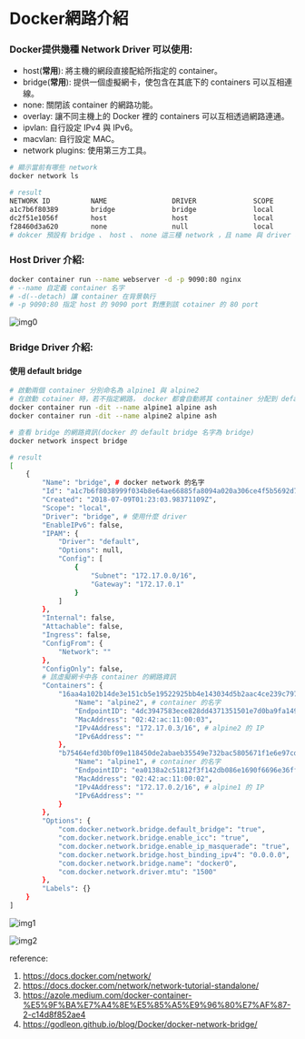# Docker網路介紹

### Docker提供幾種 Network Driver 可以使用:
* host(**常用**): 將主機的網段直接配給所指定的 container。
* bridge(**常用**): 提供一個虛擬網卡，使包含在其底下的 containers 可以互相連線。  
* none: 關閉該 container 的網路功能。
* overlay: 讓不同主機上的 Docker 裡的 containers 可以互相透過網路連通。
* ipvlan: 自行設定 IPv4 與 IPv6。
* macvlan: 自行設定 MAC。
* network plugins: 使用第三方工具。

```bash
# 顯示當前有哪些 network
docker network ls

# result
NETWORK ID          NAME                DRIVER              SCOPE
a1c7b6f80389        bridge              bridge              local
dc2f51e1056f        host                host                local
f28460d3a620        none                null                local
# dokcer 預設有 bridge 、 host 、 none 這三種 network ，且 name 與 driver 相同
```


### Host Driver 介紹:

```bash
docker container run --name webserver -d -p 9090:80 nginx
# --name 自定義 container 名字
# -d(--detach) 讓 container 在背景執行
# -p 9090:80 指定 host 的 9090 port 對應到該 cotainer 的 80 port
````

![img0](https://miro.medium.com/max/720/1*6xUdGsh3ALVtcfvG5Q7VdQ.png)

### Bridge Driver 介紹:

#### 使用 default bridge
```bash
# 啟動兩個 container 分別命名為 alpine1 與 alpine2
# 在啟動 cotainer 時，若不指定網路， docker 都會自動將其 container 分配到 default bridge 下
docker container run -dit --name alpine1 alpine ash
docker container run -dit --name alpine2 alpine ash

# 查看 bridge 的網路資訊(docker 的 default bridge 名字為 bridge) 
docker network inspect bridge

# result
[
    {
        "Name": "bridge", # docker network 的名字
        "Id": "a1c7b6f8038999f034b8e64ae66885fa8094a020a306ce4f5b5692d7230890b0",
        "Created": "2018-07-09T01:23:03.98371109Z",
        "Scope": "local",
        "Driver": "bridge", # 使用什麼 driver
        "EnableIPv6": false,
        "IPAM": {
            "Driver": "default",
            "Options": null,
            "Config": [
                {
                    "Subnet": "172.17.0.0/16",
                    "Gateway": "172.17.0.1"
                }
            ]
        },
        "Internal": false,
        "Attachable": false,
        "Ingress": false,
        "ConfigFrom": {
            "Network": ""
        },
        "ConfigOnly": false,
        # 該虛擬網卡中各 container 的網路資訊
        "Containers": {
            "16aa4a102b14de3e151cb5e19522925bb4e143034d5b2aac4ce239c79716b703": {
                "Name": "alpine2", # container 的名字
                "EndpointID": "4dc3947583ece828dd4371351501e7d0ba9fa149ac5373ea4ddb9466d333b85d",
                "MacAddress": "02:42:ac:11:00:03",
                "IPv4Address": "172.17.0.3/16", # alpine2 的 IP
                "IPv6Address": ""
            },
            "b75464efd30bf09e118450de2abaeb35549e732bac5805671f1e6e97cd970897": {
                "Name": "alpine1", # container 的名字
                "EndpointID": "ea0138a2c51812f3f142db086e1690f6696e36ff972c826727be30e3c8b8cb41",
                "MacAddress": "02:42:ac:11:00:02",
                "IPv4Address": "172.17.0.2/16", # alpine1 的 IP
                "IPv6Address": ""
            }
        },
        "Options": {
            "com.docker.network.bridge.default_bridge": "true",
            "com.docker.network.bridge.enable_icc": "true",
            "com.docker.network.bridge.enable_ip_masquerade": "true",
            "com.docker.network.bridge.host_binding_ipv4": "0.0.0.0",
            "com.docker.network.bridge.name": "docker0",
            "com.docker.network.driver.mtu": "1500"
        },
        "Labels": {}
    }
]
```

![img1](https://godleon.github.io/blog/images/docker/docker-bridge-network-1.png)

![img2](https://godleon.github.io/blog/images/docker/docker-bridge-network-custom.png)

reference:
1. https://docs.docker.com/network/
2. https://docs.docker.com/network/network-tutorial-standalone/
3. https://azole.medium.com/docker-container-%E5%9F%BA%E7%A4%8E%E5%85%A5%E9%96%80%E7%AF%87-2-c14d8f852ae4
4. https://godleon.github.io/blog/Docker/docker-network-bridge/

